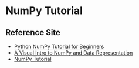 # NumPy Tutorial 

## Reference Site

* [Python NumPy Tutorial for Beginners](https://www.youtube.com/watch?v=QUT1VHiLmmI)
* [A Visual Intro to NumPy and Data Representation](https://jalammar.github.io/visual-numpy/)
* [NumPy Tutorial](http://aikorea.org/cs231n/python-numpy-tutorial/)



